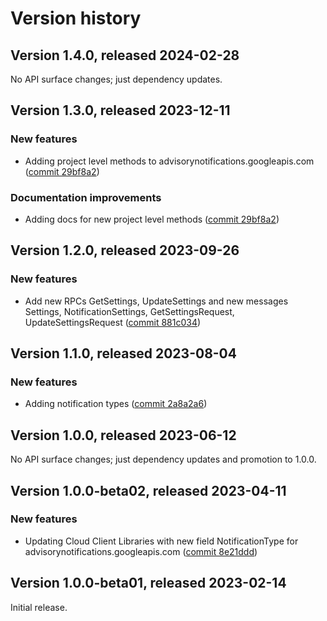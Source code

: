 # Version history

## Version 1.4.0, released 2024-02-28

No API surface changes; just dependency updates.

## Version 1.3.0, released 2023-12-11

### New features

- Adding project level methods to advisorynotifications.googleapis.com ([commit 29bf8a2](https://github.com/googleapis/google-cloud-dotnet/commit/29bf8a20cc122f75ffc064bb58b26447bf408b91))

### Documentation improvements

- Adding docs for new project level methods ([commit 29bf8a2](https://github.com/googleapis/google-cloud-dotnet/commit/29bf8a20cc122f75ffc064bb58b26447bf408b91))

## Version 1.2.0, released 2023-09-26

### New features

- Add new RPCs GetSettings, UpdateSettings and new messages Settings, NotificationSettings, GetSettingsRequest, UpdateSettingsRequest ([commit 881c034](https://github.com/googleapis/google-cloud-dotnet/commit/881c034c42c222894a705b52fb99d42cbe956327))

## Version 1.1.0, released 2023-08-04

### New features

- Adding notification types ([commit 2a8a2a6](https://github.com/googleapis/google-cloud-dotnet/commit/2a8a2a66470a14a906c8d56d3ab2544fe279ceba))

## Version 1.0.0, released 2023-06-12

No API surface changes; just dependency updates and promotion to 1.0.0.

## Version 1.0.0-beta02, released 2023-04-11

### New features

- Updating Cloud Client Libraries with new field NotificationType for advisorynotifications.googleapis.com ([commit 8e21ddd](https://github.com/googleapis/google-cloud-dotnet/commit/8e21ddd0331e891b499e4d4d14b24bddc63e05c3))

## Version 1.0.0-beta01, released 2023-02-14

Initial release.
